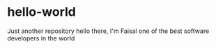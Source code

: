 # hello-world
Just another repository
hello there, I'm Faisal one of the best software developers in the world
